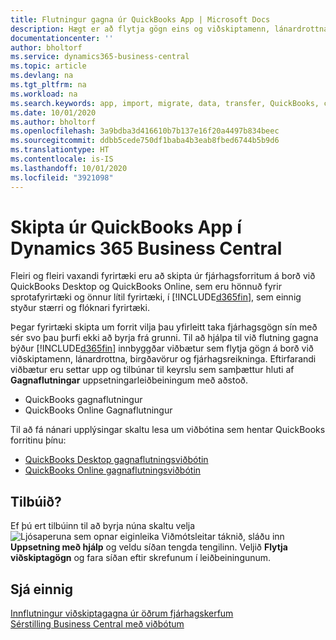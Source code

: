 ```yaml
---
title: Flutningur gagna úr QuickBooks App | Microsoft Docs
description: Hægt er að flytja gögn eins og viðskiptamenn, lánardrottna, birgðavörur og fjárhagsreikninga úr QuickBooks forritum í Business Central, Business Edition.
documentationcenter: ''
author: bholtorf
ms.service: dynamics365-business-central
ms.topic: article
ms.devlang: na
ms.tgt_pltfrm: na
ms.workload: na
ms.search.keywords: app, import, migrate, data, transfer, QuickBooks, customize
ms.date: 10/01/2020
ms.author: bholtorf
ms.openlocfilehash: 3a9bdba3d416610b7b137e16f20a4497b834beec
ms.sourcegitcommit: ddbb5cede750df1baba4b3eab8fbed6744b5b9d6
ms.translationtype: HT
ms.contentlocale: is-IS
ms.lasthandoff: 10/01/2020
ms.locfileid: "3921098"
---
```

# <a name="changing-from-a-quickbooks-app-to-dynamics-365-business-central"></a>Skipta úr QuickBooks App í Dynamics 365 Business Central
Fleiri og fleiri vaxandi fyrirtæki eru að skipta úr fjárhagsforritum á borð við QuickBooks Desktop og QuickBooks Online, sem eru hönnuð fyrir sprotafyrirtæki og önnur lítil fyrirtæki, í [!INCLUDE[d365fin](includes/d365fin_md.md)], sem einnig styður stærri og flóknari fyrirtæki. 

Þegar fyrirtæki skipta um forrit vilja þau yfirleitt taka fjárhagsgögn sín með sér svo þau þurfi ekki að byrja frá grunni. Til að hjálpa til við flutning gagna býður [!INCLUDE[d365fin](includes/d365fin_md.md)] innbyggðar viðbætur sem flytja gögn á borð við viðskiptamenn, lánardrottna, birgðavörur og fjárhagsreikninga. Eftirfarandi viðbætur eru settar upp og tilbúnar til keyrslu sem samþættur hluti af **Gagnaflutningar** uppsetningarleiðbeiningum með aðstoð.

* QuickBooks gagnaflutningur 
* QuickBooks Online Gagnaflutningur

Til að fá nánari upplýsingar skaltu lesa um viðbótina sem hentar QuickBooks forritinu þínu:   

* [QuickBooks Desktop gagnaflutningsviðbótin](ui-extensions-quickbooks-data-migration.md)
* [QuickBooks Online gagnaflutningsviðbótin](ui-extensions-quickbooks-online-data-migration.md)

## <a name="ready-now"></a>Tilbúið?
Ef þú ert tilbúinn til að byrja núna skaltu velja ![Ljósaperuna sem opnar eiginleika Viðmótsleitar](media/ui-search/search_small.png "Segðu mér hvað þú vilt gera") táknið, sláðu inn **Uppsetning með hjálp** og veldu síðan tengda tengilinn. Veljið **Flytja viðskiptagögn** og fara síðan eftir skrefunum í leiðbeiningunum.

## <a name="see-also"></a>Sjá einnig
[Innflutningur viðskiptagagna úr öðrum fjárhagskerfum](across-import-data-configuration-packages.md)  
[Sérstilling Business Central með viðbótum](ui-extensions.md)   
